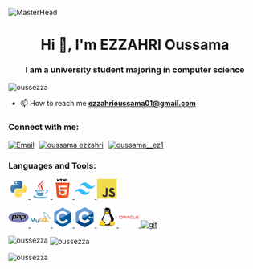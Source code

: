 ![MasterHead](https://www.wingstechsolutions.com/wp-content/uploads/2022/03/full-stack-development.gif)
<h1 align="center">Hi 👋, I'm EZZAHRI Oussama</h1>
<h3 align="center">I am a university student majoring in computer science</h3>

<p align="left"> <img src="https://komarev.com/ghpvc/?username=oussezza&label=Profile%20views&color=0e75b6&style=flat" alt="oussezza" /> </p>

- 📫 How to reach me **ezzahrioussama01@gmail.com**

<h3 align="left">Connect with me:</h3>
<p align="left">
    <div style="display: flex; align-items: center;">
        <a href="mailto:ezzahrioussama01@gmail.com" style="margin-right: 10px;">
         <img src="https://upload.wikimedia.org/wikipedia/commons/thumb/7/7e/Gmail_icon_%282020%29.svg/800px-Gmail_icon_%282020%29.svg.png" alt="Email" height="30" width="40" />
         </a>
        <a href="https://fb.com/oussama ezzahri" target="_blank" style="margin-right: 10px;">
         <img src="https://raw.githubusercontent.com/rahuldkjain/github-profile-readme-generator/master/src/images/icons/Social/facebook.svg" alt="oussama ezzahri" height="30" width="40" />
         </a>
        <a href="https://instagram.com/oussama__ez1" target="_blank">
            <img src="https://raw.githubusercontent.com/rahuldkjain/github-profile-readme-generator/master/src/images/icons/Social/instagram.svg" alt="oussama__ez1" height="30" width="40" />
        </a>
    </div> 
<h3 align="left">Languages and Tools:</h3>
<p align="left"> 
    <a href="https://www.python.org/" target="_blank" rel="noreferrer">
  <img src="https://raw.githubusercontent.com/devicons/devicon/master/icons/python/python-original.svg" alt="Python" width="40" height="40"/>
</a>
    <a href="https://www.java.com" target="_blank" rel="noreferrer"> <img src="https://raw.githubusercontent.com/devicons/devicon/master/icons/java/java-original.svg" alt="java" width="40" height="40"/> </a> 
    <a href="https://www.w3.org/html/" target="_blank" rel="noreferrer"> <img src="https://raw.githubusercontent.com/devicons/devicon/master/icons/html5/html5-original-wordmark.svg" alt="html5" width="40" height="40"/> </a> 
<a href="https://tailwindcss.com/" target="_blank" rel="noreferrer">
  <img src="https://raw.githubusercontent.com/devicons/devicon/master/icons/tailwindcss/tailwindcss-original.svg" alt="Tailwind CSS" width="40" height="40"/>
</a>
    <a href="https://developer.mozilla.org/en-US/docs/Web/JavaScript" target="_blank" rel="noreferrer"> <img src="https://raw.githubusercontent.com/devicons/devicon/master/icons/javascript/javascript-original.svg" alt="javascript" width="40" height="40"/> </a> 

 <a href="https://www.php.net" target="_blank" rel="noreferrer"> <img src="https://raw.githubusercontent.com/devicons/devicon/master/icons/php/php-original.svg" alt="php" width="40" height="40"/> </a> 
    <a href="https://www.mysql.com/" target="_blank" rel="noreferrer"> <img src="https://raw.githubusercontent.com/devicons/devicon/master/icons/mysql/mysql-original-wordmark.svg" alt="mysql" width="40" height="40"/> </a> 
    <a href="https://www.cprogramming.com/" target="_blank" rel="noreferrer"> <img src="https://raw.githubusercontent.com/devicons/devicon/master/icons/c/c-original.svg" alt="c" width="40" height="40"/> </a> 
    <a href="https://www.w3schools.com/cpp/" target="_blank" rel="noreferrer"> <img src="https://raw.githubusercontent.com/devicons/devicon/master/icons/cplusplus/cplusplus-original.svg" alt="cplusplus" width="40" height="40"/> </a> 
    <a href="https://www.linux.org/" target="_blank" rel="noreferrer"> <img src="https://raw.githubusercontent.com/devicons/devicon/master/icons/linux/linux-original.svg" alt="linux" width="40" height="40"/> </a> 
    <a href="https://www.oracle.com/" target="_blank" rel="noreferrer"> <img src="https://raw.githubusercontent.com/devicons/devicon/master/icons/oracle/oracle-original.svg" alt="oracle" width="40" height="40"/> </a> 
    <a href="https://git-scm.com/" target="_blank" rel="noreferrer"> <img src="https://www.vectorlogo.zone/logos/git-scm/git-scm-icon.svg" alt="git" width="40" height="40"/> </a> 
</p>
<p><img align="left" src="https://github-readme-stats.vercel.app/api/top-langs?username=oussezza&show_icons=true&locale=en&layout=compact" alt="oussezza" /></p>

<p>&nbsp;<img align="center" src="https://github-readme-stats.vercel.app/api?username=oussezza&show_icons=true&locale=en" alt="oussezza" /></p>

<p><img align="center" src="https://github-readme-streak-stats.herokuapp.com/?user=oussezza&" alt="oussezza" /></p>
